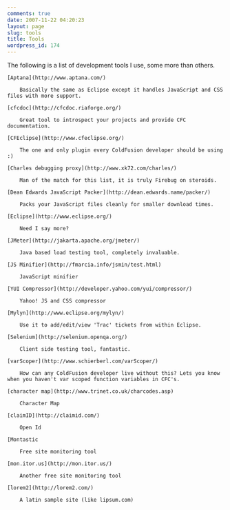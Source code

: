 ```yaml
---
comments: true
date: 2007-11-22 04:20:23
layout: page
slug: tools
title: Tools
wordpress_id: 174
---
```




The following is a list of development tools I use, some more than others.




	[Aptana](http://www.aptana.com/)

	    Basically the same as Eclipse except it handles JavaScript and CSS files with more support.

	[cfcdoc](http://cfcdoc.riaforge.org/)

	    Great tool to introspect your projects and provide CFC documentation.

	[CFEclipse](http://www.cfeclipse.org/)

	    The one and only plugin every ColdFusion developer should be using :)

	[Charles debugging proxy](http://www.xk72.com/charles/)

	    Man of the match for this list, it is truly Firebug on steroids.

	[Dean Edwards JavaScript Packer](http://dean.edwards.name/packer/)

	    Packs your JavaScript files cleanly for smaller download times.

	[Eclipse](http://www.eclipse.org/)

	    Need I say more?

	[JMeter](http://jakarta.apache.org/jmeter/)

	    Java based load testing tool, completely invaluable.

	[JS Minifier](http://fmarcia.info/jsmin/test.html)

	    JavaScript minifier

	[YUI Compressor](http://developer.yahoo.com/yui/compressor/)

	    Yahoo! JS and CSS compressor

	[Mylyn](http://www.eclipse.org/mylyn/)

	    Use it to add/edit/view 'Trac' tickets from within Eclipse.

	[Selenium](http://selenium.openqa.org/)

	    Client side testing tool, fantastic.

	[varScoper](http://www.schierberl.com/varScoper/)

	    How can any ColdFusion developer live without this? Lets you know when you haven't var scoped function variables in CFC's.

	[character map](http://www.trinet.co.uk/charcodes.asp)

	    Character Map

	[claimID](http://claimid.com/)

	    Open Id

	[Montastic

	    Free site monitoring tool

	[mon.itor.us](http://mon.itor.us/)

	    Another free site monitoring tool

	[lorem2](http://lorem2.com/)

	    A latin sample site (like lipsum.com)




